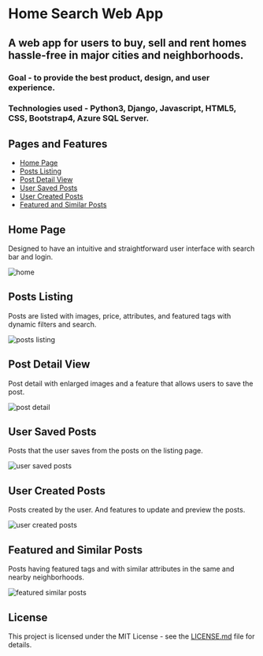 # Home Search Web App 

## A web app for users to buy, sell and rent homes hassle-free in major cities and neighborhoods.

### Goal - to provide the best product, design, and user experience.

### Technologies used - Python3, Django, Javascript, HTML5, CSS, Bootstrap4, Azure SQL Server.


## Pages and Features

*	[Home Page](https://github.com/bharathsepuri/Home-Search-Web-App-Python-Django#home-page)
*	[Posts Listing](https://github.com/bharathsepuri/Home-Search-Web-App-Python-Django#posts-listing)
*	[Post Detail View](https://github.com/bharathsepuri/Home-Search-Web-App-Python-Django#post-detail-view)
*	[User Saved Posts](https://github.com/bharathsepuri/Home-Search-Web-App-Python-Django#user-saved-posts)
*	[User Created Posts](https://github.com/bharathsepuri/Home-Search-Web-App-Python-Django#user-created-posts)
*	[Featured and Similar Posts](https://github.com/bharathsepuri/Home-Search-Web-App-Python-Django#featured-and-similar-posts)


## Home Page

Designed to have an intuitive and straightforward user interface with search bar and login.

![home](https://user-images.githubusercontent.com/25309450/135039217-c605dca1-0541-406d-9d97-c31a69f7015a.png)



## Posts Listing 

Posts are listed with images, price, attributes, and featured tags with dynamic filters and search.

![posts listing](https://user-images.githubusercontent.com/25309450/135058248-3259711e-c728-4f36-bba7-8fb72ff5a1a3.png)



## Post Detail View

Post detail with enlarged images and a feature that allows users to save the post.

![post detail](https://user-images.githubusercontent.com/25309450/135058260-41cd3267-b5cd-4d07-b19b-9715c06b3ee9.png)



## User Saved Posts 

Posts that the user saves from the posts on the listing page.

![user saved posts](https://user-images.githubusercontent.com/25309450/135058283-514f4a7b-9694-48ad-bb11-f370eea4969a.png)



## User Created Posts

Posts created by the user. And features to update and preview the posts.

![user created posts](https://user-images.githubusercontent.com/25309450/135058316-496f0fd0-054f-48ba-a5ca-91d9c13ebe6f.png)



## Featured and Similar Posts

Posts having featured tags and with similar attributes in the same and nearby neighborhoods.

![featured   similar posts](https://user-images.githubusercontent.com/25309450/135058334-7cedbe11-81f6-4602-8ce4-40c6413bbada.png)





## License 

This project is licensed under the MIT License - see the [LICENSE.md](https://github.com/bharathsepuri/Home-Search-Web-App-Python-Django/blob/main/LICENSE.md) file for details.











